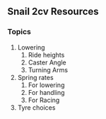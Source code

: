 ## Snail 2cv Resources

### Topics
1. Lowering
   1. Ride heights
   1. Caster Angle
   1. Turning Arms
2. Spring rates
   1. For lowering
   1. For handling
   1. For Racing
1. Tyre choices

